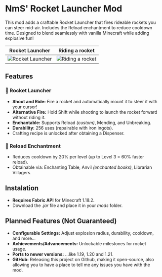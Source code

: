 # NmS' Rocket Launcher Mod
This mod adds a craftable Rocket Launcher that fires rideable rockets you can steer mid-air. Includes the Reload enchantment to reduce cooldown time. Designed to blend seamlessly with vanilla Minecraft while adding explosive fun!

<center>

Rocket Launcher             |  Riding a rocket
:-------------------------:|:-------------------------:
![Rocket Launcher](https://cdn.modrinth.com/data/cached_images/4ad93c675278cbc7adff0617b251869e361ada84_0.webp)  |  ![Riding a rocket](https://cdn.modrinth.com/data/cached_images/d56aa6be7283170dfb0617d946e0c9c5fd67839e_0.webp)
  
</center>

## Features
### 🚀 Rocket Launcher
- **Shoot and Ride:** Fire a rocket and automatically mount it to steer it with your cursor!
- **Alternative Fire:** Hold Shift while shooting to launch the rocket forward without riding it.
- **Enchantable:** Supports Reload *(custom)*, Mending, and Unbreaking.
- **Durability:** 256 uses (repairable with iron ingots).
- Crafting recipe is unlocked after obtaining a Dispenser.
### 🔮 Reload Enchantment
- Reduces cooldown by 20% per level (up to Level 3 = 60% faster reload).
- Obtainable via: Enchanting Table, Anvil *(enchanted books)*, Librarian Villagers.

## Instalation
- **Requires Fabric API** for Minecraft 1.18.2.
- Download the *.jar* file and place it in your *mods* folder.

## Planned Features (Not Guaranteed)
- **Configurable Settings:** Adjust explosion radius, durability, cooldown, and more...
- **Achievements/Advancements:** Unlockable milestones for rocket usage.
- **Ports to newer versions:** ...like 1.19, 1.20 and 1.21.
- **GitHub:** Releasing this project on Github, making it open-source, also allowing you to have a place to tell me any issues you have with the mod.
